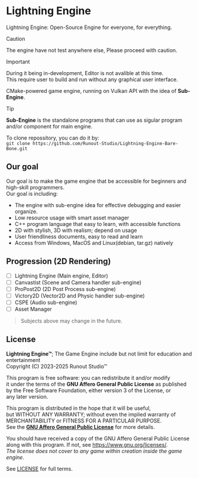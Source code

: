 # Lightning Engine
Lightning Engine: Open-Source Engine for everyone, for everything.

> [!CAUTION]
> The engine have not test anywhere else, Please proceed with caution.

> [!Important]
> During it being in-development, Editor is not avalible at this time.\
> This require user to build and run without any graphical user interface.

CMake-powered game engine, running on Vulkan API with the idea of **Sub-Engine**.

> [!TIP]
> **Sub-Engine** is the standalone programs that can use as sigular program and/or component for main engine.

To clone repossitory, you can do it by:\
``git clone https://github.com/Runout-Studio/Lightning-Engine-Bare-Bone.git``

## Our goal
Our goal is to make the game engine that be accessible for beginners and high-skill programmers.\
Our goal is including:
 - The engine with sub-engine idea for effective debugging and easier organize.
 - Low resource usage with smart asset manager
 - C++ program language that easy to learn, with accessible functions
 - 2D with stylish, 3D with realism; depend on usage
 - User friendliness documents, easy to read and learn
 - Access from Windows, MacOS and Linux(debian, tar.gz) natively

## Progression (2D Rendering)
- [ ] Lightning Engine (Main engine, Editor)
- [ ] Canvastist (Scene and Camera handler sub-engine)
- [ ] ProPost2D (2D Post Process sub-engine)
- [ ] Victory2D (Vector2D and Physic handler sub-engine)
- [ ] CSPE (Audio sub-engine)
- [ ] Asset Manager
> Subjects above may change in the future.

## License

**Lightning Engine™**; The Game Engine include but not limit for education and entertainment\
Copyright (C) 2023-2025  Runout Studio™

This program is free software: you can redistribute it and/or modify\
it under the terms of the **GNU Affero General Public License** as published\
by the Free Software Foundation, either version 3 of the License, or\
any later version.

This program is distributed in the hope that it will be useful,\
but WITHOUT ANY WARRANTY; without even the implied warranty of\
MERCHANTABILITY or FITNESS FOR A PARTICULAR PURPOSE.\
See the **[GNU Affero General Public License](https://www.gnu.org/licenses/agpl-3.0.html)** for more details.

You should have received a copy of the GNU Affero General Public License\
along with this program.  If not, see <https://www.gnu.org/licenses/>.\
*The license does not cover to any game within creation inside the game engine.*

See [LICENSE](LICENSE) for full terms.
